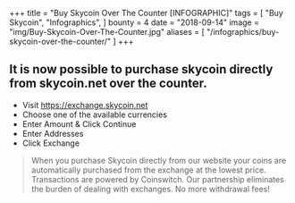 +++
title = "Buy Skycoin Over The Counter [INFOGRAPHIC]"
tags = [
    "Buy Skycoin",
    "Infographics",
]
bounty = 4
date = "2018-09-14"
image = "img/Buy-Skycoin-Over-The-Counter.jpg"
aliases = [
	"/infographics/buy-skycoin-over-the-counter/"
]
+++

## It is now possible to purchase skycoin directly from skycoin.net over the counter.

* Visit https://exchange.skycoin.net
* Choose one of the available currencies
* Enter Amount & Click Continue
* Enter Addresses
* Click Exchange

> When you purchase Skycoin directly from our website your coins are automatically purchased from the exchange at the lowest price. Transactions are powered by Coinswitch. Our partnership eliminates the burden of dealing with exchanges. No more withdrawal fees!
